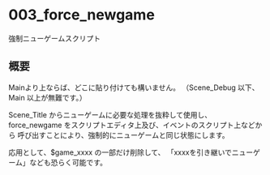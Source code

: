 # 003_force_newgame
強制ニューゲームスクリプト

## 概要
Mainより上ならば、どこに貼り付けても構いません。
（Scene_Debug 以下、Main 以上が無難です。）

Scene_Title からニューゲームに必要な処理を抜粋して使用し、
force_newgame をスクリプトエディタ上及び、イベントのスクリプト上などから
呼び出すことにより、強制的にニューゲームと同じ状態にします。

応用として、$game_xxxx の一部だけ削除して、
「xxxxを引き継いでニューゲーム」なども恐らく可能です。